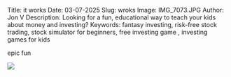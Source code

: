 Title: it works
Date: 03-07-2025
Slug: wroks
Image: IMG_7073.JPG
Author: Jon V
Description: Looking for a fun, educational way to teach your kids about money and investing?
Keywords: fantasy investing, risk-free stock trading, stock simulator for beginners, free investing game , investing games for kids

epic fun

![](IMG_7073.JPG)